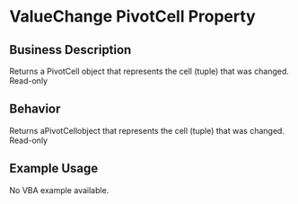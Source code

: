 # ValueChange PivotCell Property

## Business Description
Returns a PivotCell object that represents the cell (tuple) that was changed. Read-only

## Behavior
Returns aPivotCellobject that represents the cell (tuple) that was changed. Read-only

## Example Usage
No VBA example available.